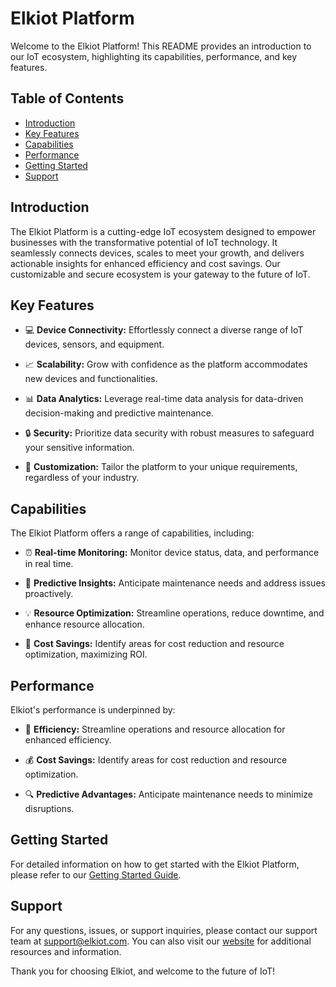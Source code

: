 # Elkiot Platform

Welcome to the Elkiot Platform! This README provides an introduction to our IoT ecosystem, highlighting its capabilities, performance, and key features.

## Table of Contents

- [Introduction](#introduction)
- [Key Features](#key-features)
- [Capabilities](#capabilities)
- [Performance](#performance)
- [Getting Started](#getting-started)
- [Support](#support)

## Introduction

The Elkiot Platform is a cutting-edge IoT ecosystem designed to empower businesses with the transformative potential of IoT technology. It seamlessly connects devices, scales to meet your growth, and delivers actionable insights for enhanced efficiency and cost savings. Our customizable and secure ecosystem is your gateway to the future of IoT.

## Key Features

- :computer: **Device Connectivity:** Effortlessly connect a diverse range of IoT devices, sensors, and equipment.

- :chart_with_upwards_trend: **Scalability:** Grow with confidence as the platform accommodates new devices and functionalities.

- :bar_chart: **Data Analytics:** Leverage real-time data analysis for data-driven decision-making and predictive maintenance.

- :lock: **Security:** Prioritize data security with robust measures to safeguard your sensitive information.

- :wrench: **Customization:** Tailor the platform to your unique requirements, regardless of your industry.

## Capabilities

The Elkiot Platform offers a range of capabilities, including:

- :alarm_clock: **Real-time Monitoring:** Monitor device status, data, and performance in real time.

- :crystal_ball: **Predictive Insights:** Anticipate maintenance needs and address issues proactively.

- :bulb: **Resource Optimization:** Streamline operations, reduce downtime, and enhance resource allocation.

- :money_with_wings: **Cost Savings:** Identify areas for cost reduction and resource optimization, maximizing ROI.

## Performance

Elkiot's performance is underpinned by:

- :rocket: **Efficiency:** Streamline operations and resource allocation for enhanced efficiency.

- :moneybag: **Cost Savings:** Identify areas for cost reduction and resource optimization.

- :mag: **Predictive Advantages:** Anticipate maintenance needs to minimize disruptions.

## Getting Started

For detailed information on how to get started with the Elkiot Platform, please refer to our [Getting Started Guide](link).

## Support

For any questions, issues, or support inquiries, please contact our support team at [support@elkiot.com](mailto:support@elkiot.com). You can also visit our [website](https://www.elkiot.com) for additional resources and information.

Thank you for choosing Elkiot, and welcome to the future of IoT!
